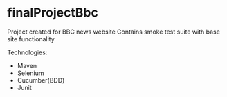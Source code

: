 # finalProjectBbc
Project created for BBC news website
Contains smoke test suite with base site functionality

Technologies:
- Maven
- Selenium
- Cucumber(BDD)
- Junit
